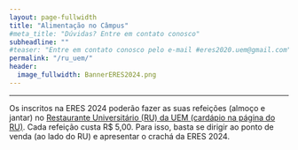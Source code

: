 ```yaml
---
layout: page-fullwidth
title: "Alimentação no Câmpus"
#meta_title: "Dúvidas? Entre em contato conosco"
subheadline: ""
#teaser: "Entre em contato conosco pelo e-mail #eres2020.uem@gmail.com"
permalink: "/ru_uem/"
header:
  image_fullwidth: BannerERES2024.png
---
```


<hr>

<p>Os inscritos na ERES 2024 poderão fazer as suas refeições (almoço e jantar) no <a href="http://www.ru.uem.br/" target="_blank">Restaurante Universitário (RU) da UEM (cardápio na página do RU)</a>. Cada refeição custa R$ 5,00. Para isso, basta se dirigir ao ponto de venda (ao lado do RU) e apresentar o crachá da ERES 2024.</p>

